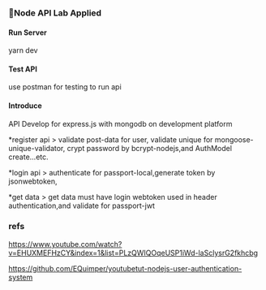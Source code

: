 ### Node API Lab Applied

  #### Run Server

  yarn dev

  #### Test API

  use postman for testing to run api 

  #### Introduce

  API Develop for express.js with mongodb on development platform


  *register api > validate post-data for user, validate unique for mongoose-unique-validator, crypt password by bcrypt-nodejs,and AuthModel create...etc. 
    
  *login api > authenticate for passport-local,generate token by jsonwebtoken,

  *get data > get data must have login webtoken used in header authentication,and validate for passport-jwt

  
### refs 

  https://www.youtube.com/watch?v=EHUXMEFHzCY&index=1&list=PLzQWIQOqeUSP1iWd-laSclysrG2fkhcbg

  https://github.com/EQuimper/youtubetut-nodejs-user-authentication-system
